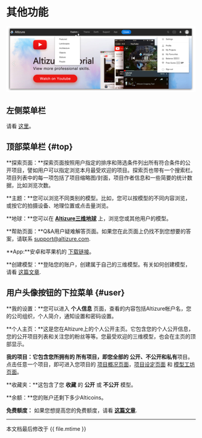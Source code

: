 # 其他功能

![](../assets/feature-menu.png)

## 左侧菜单栏

请看 [这里](left-sidebar.md)。

## 顶部菜单栏 {#top}

**探索页面：**探索页面按照用户指定的排序和筛选条件列出所有符合条件的公开项目，譬如用户可以指定浏览本月最受欢迎的项目。探索页也带有一个搜索栏。项目列表中的每一项包括了项目缩略图/封面，项目作者信息和一些简要的统计数据，比如浏览次数。

**主题：**您可以浏览不同类别的模型。比如，您可以按模型的不同内容浏览，或按它的拍摄设备、地理位置或点击量浏览。

**地球：**您可以在 [**Altizure三维地球**](https://site.altizure.cn/earth) 上，浏览您或其他用户的模型。

**帮助页面：**Q&A用户疑难解答页面。如果您在此页面上仍找不到您想要的答案，请联系 support@altizure.com.

**App:**安卓和苹果机的 [下载链接](https://www.altizure.cn/mobile)。

**创建模型：**登陆您的账户，创建属于自己的三维模型。有关如何创建模型，请看 [这篇文章](create-a-project.md).


## 用户头像按钮的下拉菜单 {#user}

**我的设置：**您可以进入 **个人信息** 页面，查看的内容包括Altizure帐户名，您的公司组织，个人简介，通知设置和密码设置。

**个人主页：**这是您在Altizure上的个人公开主页。它包含您的个人公开信息，您的公开项目列表和关注您的粉丝等等。您最受欢迎的三维模型，也会在主页的顶部显示。

**我的项目：**它包含您所拥有的 **所有项目**，即您全部的 **公开**、**不公开**和**私有**项目。点击任意一个项目，即可进入您项目的 [项目概况页面](overview-page.md)，[项目设定页面](setup-page.md) 和 [模型工坊页面](studio-page.md)。

**收藏夹：**这包含了您 **收藏** 的 **公开** 或 **不公开** 模型。

**余额：**您的账户还剩下多少Alticoins。

**免费额度：** 如果您想提高您的免费额度，请看 [**这篇文章**](upgrade-your-free-quota.md).

---

本文档最后修改于 {{ file.mtime }}

